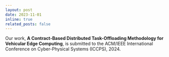 ```yaml
---
layout: post
date: 2023-11-01
inline: true
related_posts: false
---
```


Our work, **A Contract-Based Distributed Task-Offloading Methodology for Vehicular Edge Computing**, is submitted to the ACM/IEEE International Conference on Cyber-Physical Systems (ICCPS), 2024.
